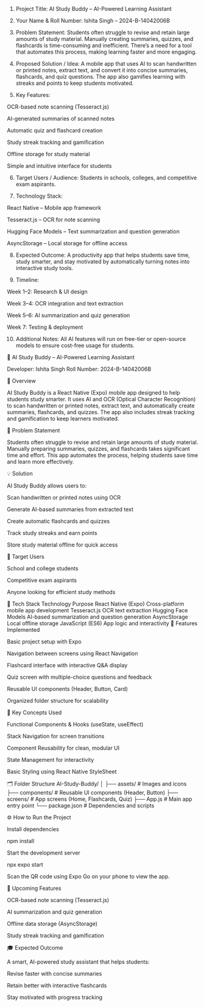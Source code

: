 1. Project Title:
AI Study Buddy – AI-Powered Learning Assistant

2. Your Name & Roll Number:
Ishita Singh – 2024-B-14042006B

3. Problem Statement:
Students often struggle to revise and retain large amounts of study material. Manually creating summaries, quizzes, and flashcards is time-consuming and inefficient. There’s a need for a tool that automates this process, making learning faster and more engaging.

4. Proposed Solution / Idea:
A mobile app that uses AI to scan handwritten or printed notes, extract text, and convert it into concise summaries, flashcards, and quiz questions. The app also gamifies learning with streaks and points to keep students motivated.

5. Key Features:

OCR-based note scanning (Tesseract.js)

AI-generated summaries of scanned notes

Automatic quiz and flashcard creation

Study streak tracking and gamification

Offline storage for study material

Simple and intuitive interface for students

6. Target Users / Audience:
Students in schools, colleges, and competitive exam aspirants.

7. Technology Stack:

React Native – Mobile app framework

Tesseract.js – OCR for note scanning

Hugging Face Models – Text summarization and question generation

AsyncStorage – Local storage for offline access

8. Expected Outcome:
A productivity app that helps students save time, study smarter, and stay motivated by automatically turning notes into interactive study tools.

9. Timeline:

Week 1–2: Research & UI design

Week 3–4: OCR integration and text extraction

Week 5–6: AI summarization and quiz generation

Week 7: Testing & deployment

10. Additional Notes:
All AI features will run on free-tier or open-source models to ensure cost-free usage for students.

🧠 AI Study Buddy – AI-Powered Learning Assistant

Developer: Ishita Singh
Roll Number: 2024-B-14042006B

📘 Overview

AI Study Buddy is a React Native (Expo) mobile app designed to help students study smarter.
It uses AI and OCR (Optical Character Recognition) to scan handwritten or printed notes, extract text, and automatically create summaries, flashcards, and quizzes.
The app also includes streak tracking and gamification to keep learners motivated.

🎯 Problem Statement

Students often struggle to revise and retain large amounts of study material.
Manually preparing summaries, quizzes, and flashcards takes significant time and effort.
This app automates the process, helping students save time and learn more effectively.

💡 Solution

AI Study Buddy allows users to:

Scan handwritten or printed notes using OCR

Generate AI-based summaries from extracted text

Create automatic flashcards and quizzes

Track study streaks and earn points

Store study material offline for quick access

👥 Target Users

School and college students

Competitive exam aspirants

Anyone looking for efficient study methods

🧩 Tech Stack
Technology	Purpose
React Native (Expo)	Cross-platform mobile app development
Tesseract.js	OCR text extraction
Hugging Face Models	AI-based summarization and question generation
AsyncStorage	Local offline storage
JavaScript (ES6)	App logic and interactivity
🚀 Features Implemented

Basic project setup with Expo

Navigation between screens using React Navigation

Flashcard interface with interactive Q&A display

Quiz screen with multiple-choice questions and feedback

Reusable UI components (Header, Button, Card)

Organized folder structure for scalability

🧠 Key Concepts Used

Functional Components & Hooks (useState, useEffect)

Stack Navigation for screen transitions

Component Reusability for clean, modular UI

State Management for interactivity

Basic Styling using React Native StyleSheet

🗂️ Folder Structure
AI-Study-Buddy/
│
├── assets/             # Images and icons
├── components/         # Reusable UI components (Header, Button)
├── screens/            # App screens (Home, Flashcards, Quiz)
├── App.js              # Main app entry point
└── package.json        # Dependencies and scripts

⚙️ How to Run the Project

Install dependencies

npm install


Start the development server

npx expo start


Scan the QR code using Expo Go on your phone to view the app.

🧭 Upcoming Features

OCR-based note scanning (Tesseract.js)

AI summarization and quiz generation

Offline data storage (AsyncStorage)

Study streak tracking and gamification

🎓 Expected Outcome

A smart, AI-powered study assistant that helps students:

Revise faster with concise summaries

Retain better with interactive flashcards

Stay motivated with progress tracking










